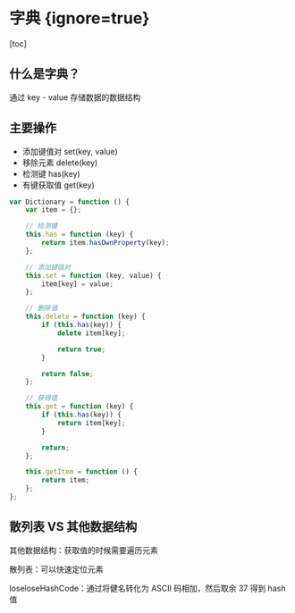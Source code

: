 # 字典 {ignore=true}

[toc]

## 什么是字典？

通过 key - value 存储数据的数据结构

## 主要操作

- 添加键值对 set(key, value)
- 移除元素 delete(key)
- 检测键 has(key)
- 有键获取值 get(key)

```javascript
var Dictionary = function () {
    var item = {};

    // 检测键
    this.has = function (key) {
        return item.hasOwnProperty(key);
    };

    // 添加键值对
    this.set = function (key, value) {
        item[key] = value;
    };

    // 删除值
    this.delete = function (key) {
        if (this.has(key)) {
            delete item[key];

            return true;
        }

        return false;
    };

    // 获得值
    this.get = function (key) {
        if (this.has(key)) {
            return item[key];
        }

        return;
    };

    this.getItem = function () {
        return item;
    };
};
```  

## 散列表 VS 其他数据结构

其他数据结构：获取值的时候需要遍历元素

散列表：可以快速定位元素

loseloseHashCode：通过将健名转化为 ASCII 码相加，然后取余 37 得到 hash 值

